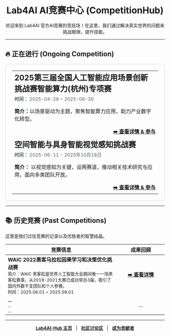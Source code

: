 <h1 align="center">Lab4AI AI竞赛中心 (CompetitionHub)</h1>

<p align="center">
  欢迎来到 Lab4AI 官方AI竞赛的竞技场！在这里，我们通过解决真实世界的问题来挑战极限，提升技能。
</p>

---

## 🔥 正在进行 (Ongoing Competition)

<table width="100%" style="border: 1px solid #d0d7de; border-radius: 8px; padding: 20px;">
  <tr>
    <td>
      <h2 style="margin-top: 0px; margin-bottom: 5px;">2025第三届全国人工智能应用场景创新挑战赛智能算力(杭州)专项赛</h2>
      <p style="color: #57606a; font-size: 0.9em; margin-top: 0px;">
        <strong>时间：</strong> 2025-04-28 ~ 2025-06-30
      </p>
      <p>
        <strong>简介：</strong>以场景驱动为主题，聚焦智能算力应用，助力产业数字化转型。
      </p>
      <p align="right" style="margin-bottom: 0px;">
      <a href="https://www.lab4ai.cn/competition/info?id=1956740088881844224"><strong>➡️ 查看详情 & 参与</strong></a>
        </a>
      </p>
    </td>
  </tr>
  <tr>
    <td>
      <h2 style="margin-top: 0px; margin-bottom: 5px;">空间智能与具身智能视觉感知挑战赛</h2>
      <p style="color: #57606a; font-size: 0.9em; margin-top: 0px;">
        <strong>时间：</strong> 2025-06-11 - 2025年10月18日
      </p>
      <p>
        <strong>简介：</strong> 以视觉感知为关键，设两赛道，推动相关技术研究与应用，面向多类团队开放。
      </p>
      <p align="right" style="margin-bottom: 0px;">
        <a href="https://www.lab4ai.cn/competition/info?id=1956712783097757696"><strong>➡️ 查看详情 & 参与</strong></a>
        </a>
      </p>
    </td>
  </tr>
</table>

---

## 📚 历史竞赛 (Past Competitions)

这里是我们过往竞赛的记录以及优胜者的智慧结晶。

<table width="100%">
  <thead>
    <tr>
      <th width="70%">竞赛信息</th>
      <th width="30%" align="center">成果回顾</th>
    </tr>
  </thead>
  <tbody>
    <tr>
      <td>
        <strong>WAIC 2022黑客马拉松因果学习和决策优化挑战赛</strong>
        <br>
        <small>简介：WAIC 黑客松是世界人工智能大会期间唯一一场黑客松赛事，从2019-2021大赛已成功举办3届，吸引了国内外数千支团队和个人参赛。</small>
        <br>
        <small>时间：2025.06.01 ~ 2025.08.01</small>
      </td>
      <td align="center">
        <a href="https://www.lab4ai.cn/competition/info?id=1956750899574575104"><strong>➡️ 查看详情</strong></a>
      </td>
    </tr>
    <tr>
      <td>
        <strong>...</strong>
        <br>
        <small>...</small>
        <br>
        <small>...</small>
      </td>
      <td align="center">
        ...
      </td>
    </tr>
  </tbody>
</table>

---
<p align="center">
  <strong><a href="https://github.com/Lab4AI-Hub">Lab4AI-Hub 主页</a></strong>
  &nbsp;&nbsp;|&nbsp;&nbsp;
  <strong><a href="【社区讨论区链接】">社区讨论区</a></strong>
  &nbsp;&nbsp;|&nbsp;&nbsp;
  <strong><a href="https://github.com/Lab4AI-Hub/PaperHub/blob/main/CONTRIBUTING.md">成为贡献者</a></strong>
</p>
